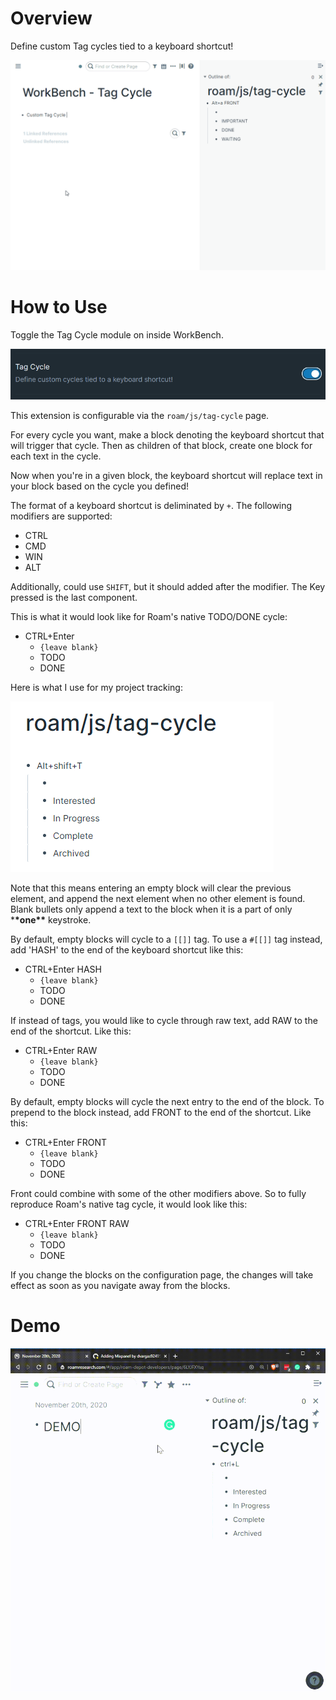 # Overview

Define custom Tag cycles tied to a keyboard shortcut!

![](media/short-demo-tag-cycle.gif)

# How to Use

Toggle the Tag Cycle module on inside WorkBench.

![](media/toggle-tag-cycle.png)

This extension is configurable via the `roam/js/tag-cycle` page.

For every cycle you want, make a block denoting the keyboard shortcut that will trigger that cycle. Then as children of that block, create one block for each text in the cycle.

Now when you're in a given block, the keyboard shortcut will replace text in your block based on the cycle you defined!

The format of a keyboard shortcut is deliminated by `+`. The following modifiers are supported:

- CTRL
- CMD
- WIN
- ALT

Additionally, could use `SHIFT`, but it should added after the modifier. The Key pressed is the last component.

This is what it would look like for Roam's native TODO/DONE cycle:

- CTRL+Enter
  - `{leave blank}`
  - TODO
  - DONE

Here is what I use for my project tracking:

![](media/tag-cycle-project-tracking.png)

Note that this means entering an empty block will clear the previous element, and append the next element when no other element is found. Blank bullets only append a text to the block when it is a part of only \***\*one\*\*** keystroke.

By default, empty blocks will cycle to a `[[]]` tag. To use a `#[[]]` tag instead, add 'HASH' to the end of the keyboard shortcut like this:

- CTRL+Enter HASH
  - `{leave blank}`
  - TODO
  - DONE

If instead of tags, you would like to cycle through raw text, add RAW to the end of the shortcut. Like this:

- CTRL+Enter RAW
  - `{leave blank}`
  - TODO
  - DONE

By default, empty blocks will cycle the next entry to the end of the block. To prepend to the block instead, add FRONT to the end of the shortcut. Like this:

- CTRL+Enter FRONT
  - `{leave blank}`
  - TODO
  - DONE

Front could combine with some of the other modifiers above. So to fully reproduce Roam's native tag cycle, it would look like this:

- CTRL+Enter FRONT RAW
  - `{leave blank}`
  - TODO
  - DONE

If you change the blocks on the configuration page, the changes will take effect as soon as you navigate away from the blocks.

# Demo

![Tag Cycle Demo](media/tag-cycle-demo.gif)
